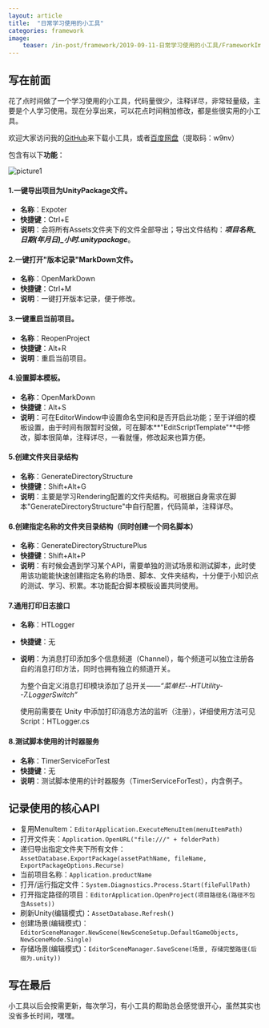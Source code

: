 ```yaml
---
layout: article
title:  "日常学习使用的小工具"
categories: framework
image:
    teaser: /in-post/framework/2019-09-11-日常学习使用的小工具/FrameworkImg.jpg
---
```


## 写在前面

花了点时间做了一个学习使用的小工具，代码量很少，注释详尽，非常轻量级，主要是个人学习使用。现在分享出来，可以花点时间稍加修改，都是些很实用的小工具。

欢迎大家访问我的[GitHub](https://github.com/HuskyTGame/HTUtility)来下载小工具，或者[百度网盘](https://pan.baidu.com/s/1n1XGVdSGwfFg3Y9VdEYVaQ)（提取码：w9nv）

包含有以下**功能**：

![picture1](https://huskytgame.github.io/images/in-post/framework/2019-09-11-日常学习使用的小工具/ScreenShot001.png)

#### 1.**一键导出项目为UnityPackage文件。**

* **名称**：Expoter
* **快捷键**：Ctrl+E
* **说明**：会将所有Assets文件夹下的文件全部导出；导出文件结构：***项目名称_日期(年月日)_小时.unitypackage***。

#### 2.一键打开"版本记录"MarkDown文件。

* **名称**：OpenMarkDown
* **快捷键**：Ctrl+M
* **说明**：一键打开版本记录，便于修改。

#### 3.一键重启当前项目。

* **名称**：ReopenProject
* **快捷键**：Alt+R
* **说明**：重启当前项目。

#### 4.设置脚本模板。

* **名称**：OpenMarkDown
* **快捷键**：Alt+S
* **说明**：可在EditorWindow中设置命名空间和是否开启此功能；至于详细的模板设置，由于时间有限暂时没做，可在脚本**"EditScriptTemplate"**中修改，脚本很简单，注释详尽，一看就懂，修改起来也算方便。

#### 5.创建文件夹目录结构

* **名称**：GenerateDirectoryStructure
* **快捷键**：Shift+Alt+G
* **说明**：主要是学习Rendering配置的文件夹结构。可根据自身需求在脚本"GenerateDirectoryStructure"中自行配置，代码简单，注释详尽。

#### 6.创建指定名称的文件夹目录结构（同时创建一个同名脚本）

- **名称**：GenerateDirectoryStructurePlus
- **快捷键**：Shift+Alt+P
- **说明**：有时候会遇到学习某个API，需要单独的测试场景和测试脚本，此时使用该功能能快速创建指定名称的场景、脚本、文件夹结构，十分便于小知识点的测试、学习、积累。本功能配合脚本模板设置共同使用。

#### 7.通用打印日志接口

- **名称**：HTLogger

- **快捷键**：无

- **说明**：为消息打印添加多个信息频道（Channel），每个频道可以独立注册各自的消息打印方法，同时也拥有独立的频道开关。

  为整个自定义消息打印模块添加了总开关——*“菜单栏--HTUtility--7.LoggerSwitch”*

  使用前需要在 Unity 中添加打印消息方法的监听（注册），详细使用方法可见 Script：HTLogger.cs

#### 8.测试脚本使用的计时器服务

- **名称**：TimerServiceForTest
- **快捷键**：无
- **说明**：测试脚本使用的计时器服务（TimerServiceForTest），内含例子。

## 记录使用的核心API

* 复用MenuItem：`EditorApplication.ExecuteMenuItem(menuItemPath)`
* 打开文件夹：`Application.OpenURL("file:///" + folderPath)`
* 递归导出指定文件夹下所有文件：`AssetDatabase.ExportPackage(assetPathName, fileName, ExportPackageOptions.Recurse)`
* 当前项目名称：`Application.productName`
* 打开/运行指定文件：`System.Diagnostics.Process.Start(fileFullPath)`
* 打开指定路径的项目：`EditorApplication.OpenProject(项目路径名(路径不包含Assets))`
* 刷新Unity(编辑模式)：`AssetDatabase.Refresh()`
* 创建场景(编辑模式)：`EditorSceneManager.NewScene(NewSceneSetup.DefaultGameObjects, NewSceneMode.Single)`
* 存储场景(编辑模式)：`EditorSceneManager.SaveScene(场景, 存储完整路径(后缀为.unity))`

## 写在最后

小工具以后会按需更新，每次学习，有小工具的帮助总会感觉很开心，虽然其实也没省多长时间，嘿嘿。